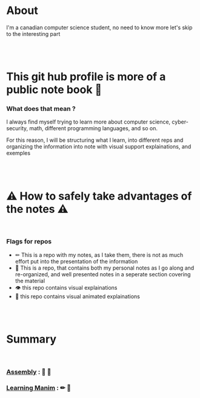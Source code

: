 # About

I'm a canadian computer science student, no need to know more let's skip to the interesting part

<br />
<br />


# This git hub profile is  more of a public note book 📕

### What does that mean ?

I always find myself trying to learn more about computer science, cyber-security, math, different programming languages, and so on.

For this reason, I will be structuring what I learn, into different reps and organizing the information into note with visual support explainations, and exemples

<br />
<br />

# ⚠ How to safely take advantages of the notes ⚠

<br />

### Flags for repos

- ✏ This is a repo with my notes, as I take them, there is not as much effort put into the presentation of the information 
- 📄 This is a repo, that contains both my personal notes as I go along and re-organized, and well presented notes in a seperate section covering the material
- 👁 this repo contains visual explainations
- 👀 this repo contains visual animated explainations 


<br />
<br />


# Summary

<br />

### [Assembly](https://github.com/JacobJohnson089/Learning-Assembly) : 📄 👀
### [Learning Manim](https://github.com/JacobJohnson089/Learning-Manim) : ✏ 👀


